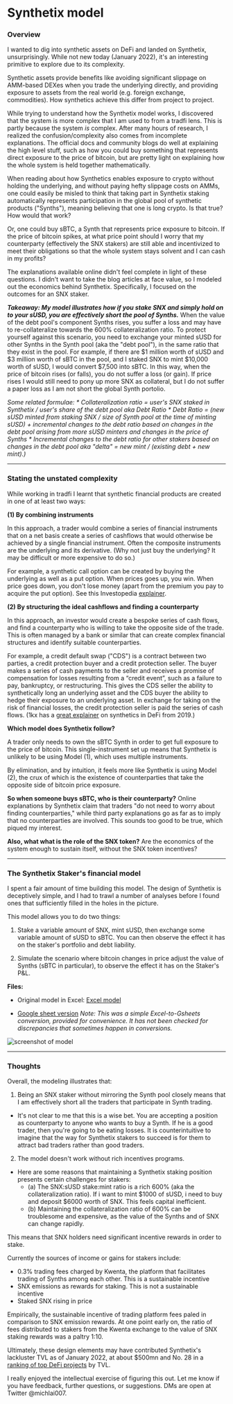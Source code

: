 # Synthetix model

### Overview

I wanted to dig into synthetic assets on DeFi and landed on Synthetix, unsurprisingly. While not new today (January 2022), it's an interesting primitive to explore due to its complexity. 

Synthetic assets provide benefits like avoiding significant slippage on AMM-based DEXes when you trade the underlying directly, and providing exposure to assets from the real world (e.g. foreign exchange, commodities). How synthetics achieve this differ from project to project.

While trying to understand how the Synthetix model works, I discovered that the system is more complex that I am used to from a tradfi lens. This is partly because the system _is_ complex. After many hours of research, I realized the confusion/complexity also comes from incomplete explanations. The official docs and community blogs do well at explaining the high level stuff, such as how you could buy something that represents direct exposure to the price of bitcoin, but are pretty light on explaining how the whole system is held together mathematically.

When reading about how Synthetics enables exposure to crypto without holding the underlying, and without paying hefty slippage costs on AMMs, one could easily be misled to think that taking part in Synthetix staking automatically represents participation in the global pool of synthetic products ("Synths"), meaning believing that one is long crypto. Is that true? How would that work?

Or, one could buy sBTC, a Synth that represents price exposure to bitcoin. If the price of bitcoin spikes, at what price point should I worry that my counterparty (effectively the SNX stakers) are still able and incentivized to meet their obligations so that the whole system stays solvent and I can cash in my profits?

The explanations available online didn't feel complete in light of these questions. I didn't want to take the blog articles at face value, so I modeled out the economics behind Synthetix. Specifically, I focused on the outcomes for an SNX staker.

***Takeaway: My model illustrates how if you stake SNX and simply hold on to your sUSD, you are effectively short the pool of Synths.*** When the value of the debt pool's component Synths rises, you suffer a loss and may have to re-collateralize towards the 600% collateralization ratio. To protect yourself against this scenario, you need to exchange your minted sUSD for other Synths in the Synth pool (aka the "debt pool"), in the same ratio that they exist in the pool. For example, if there are $1 million worth of sUSD and $3 million worth of sBTC in the pool, and I staked SNX to mint $10,000 worth of sUSD, I would convert $7,500 into sBTC. In this way, when the price of bitcoin rises (or falls), you do not suffer a loss (or gain). If price rises I would still need to pony up more SNX as collateral, but I do not suffer a paper loss as I am not short the global Synth portolio.

_Some related formulae:_
_* Collateralization ratio = user's SNX staked in Synthetix / user's share of the debt pool aka Debt Ratio_
_* Debt Ratio = (new sUSD minted from staking SNX / size of Synth pool at the time of minting sUSD) + incremental changes to the debt ratio based on changes in the debt pool arising from more sUSD minters and changes in the price of Synths_
_* Incremental changes to the debt ratio for other stakers based on changes in the debt pool aka "delta" = new mint / (existing debt + new mint).)_

____

### Stating the unstated complexity

While working in tradfi I learnt that synthetic financial products are created in one of at least two ways:

**(1) By combining instruments**

In this approach, a trader would combine a series of financial instruments that on a net basis create a series of cashflows that would otherwise be achieved by a single financial instrument. Often the composite instruments are the underlying and its derivative. (Why not just buy the underlying? It may be difficult or more expensive to do so.)

For example, a synthetic call option can be created by buying the underlying as well as a put option. When prices goes up, you win. When price goes down, you don't lose money (apart from the premium you pay to acquire the put option). See this Investopedia [explainer](https://www.investopedia.com/articles/optioninvestor/08/synthetic-options.asp).

**(2) By structuring the ideal cashflows and finding a counterparty**

In this approach, an investor would create a bespoke series of cash flows, and find a counterparty who is willing to take the opposite side of the trade. This is often managed by a bank or similar that can create  complex financial structures and identify suitable counterparties.

For example, a credit default swap ("CDS") is a contract between two parties, a credit protection buyer and a credit protection seller. The buyer makes a series of cash payments to the seller and receives a promise of compensation for losses resulting from a “credit event”, such as a failure to pay, bankruptcy, or restructuring. This gives the CDS seller the ability to synthetically long an underlying asset and the CDS buyer the ability to hedge their exposure to an underlying asset. In exchange for taking on the risk of financial losses, the credit protection seller is paid the series of cash flows. (1kx has a [great explainer](https://medium.com/bollinger-investment-group/synthetic-assets-in-defi-use-cases-opportunities-19b11f57a776) on synthetics in DeFi from 2019.)

**Which model does Synthetix follow?**

A trader only needs to own the sBTC Synth in order to get full exposure to the price of bitcoin. This single-instrument set up means that Synthetix is unlikely to be using Model (1), which uses multiple instruments.

By elimination, and by intuition, it feels more like Synthetix is using Model (2), the crux of which is the existence of counterparties that take the opposite side of bitcoin price exposure.

**So when someone buys sBTC, who is their counterparty?** Online explanations by Synthetix claim that traders "do not need to worry about finding counterparties," while third party explanations go as far as to imply that no counterparties are involved. This sounds too good to be true, which piqued my interest.

**Also, what what is the role of the SNX token?**
Are the economics of the system enough to sustain itself, without the SNX token incentives? 

____

### The Synthetix Staker's financial model

I spent a fair amount of time building this model. The design of Synthetix is deceptively simple, and I had to trawl a number of analyses before I found ones that sufficiently filled in the holes in the picture.

This model allows you to do two things:

1) Stake a variable amount of SNX, mint sUSD, then exchange some variable amount of sUSD to sBTC. You can then observe the effect it has on the staker's portfolio and debt liability.

2) Simulate the scenario where bitcoin changes in price adjust the value of Synths (sBTC in particular), to observe the effect it has on the Staker's P&L.

**Files:**

* Original model in Excel: [Excel model](2022-01-28_-_Synthetix_model.xlsx)

* [Google sheet version](https://docs.google.com/spreadsheets/d/1dSg_0sV7kBgdR911jB5-W6vDlghKe1MPSNO6Avm26ZI/)
_Note: This was a simple Excel-to-Gsheets conversion, provided for convenience. It has not been checked for discrepancies that sometimes happen in conversions._

![screenshot of model](/../main/Ignore/2022-01_synthetix.png)

____

### Thoughts

Overall, the modeling illustrates that:

1) Being an SNX staker without mirroring the Synth pool closely means that I am effectively short all the traders that participate in Synth trading.

- It's not clear to me that this is a wise bet. You are accepting a position as counterparty to anyone who wants to buy a Synth. If he is a good trader, then you're going to be eating losses. It is counterintuitive to imagine that the way for Synthetix stakers to succeed is for them to attract bad traders rather than good traders.

2) The model doesn't work without rich incentives programs.

- Here are some reasons that maintaining a Synthetix staking position presents certain challenges for stakers:
  - (a) The SNX:sUSD stake:mint ratio is a rich 600% (aka the collateralization ratio). If i want to mint $1000 of sUSD, i need to buy and deposit $6000 worth of SNX. This feels capital inefficient.
  - (b) Maintaining the collateralization ratio of 600% can be troublesome and expensive, as the value of the Synths and of SNX can change rapidly. 

This means that SNX holders need significant incentive rewards in order to stake.

Currently the sources of income or gains for stakers include:
* 0.3% trading fees charged by Kwenta, the platform that facilitates trading of Synths among each other. This is a sustainable incentive
* SNX emissions as rewards for staking. This is not a sustainable incentive
* Staked SNX rising in price

Empirically, the sustainable incentive of trading platform fees paled in comparison to SNX emission rewards. At one point early on, the ratio of fees distributed to stakers from the Kwenta exchange to the value of SNX staking rewards was a paltry 1:10.


Ultimately, these design elements may have contributed Synthetix's lackluster TVL as of January 2022, at about $500mn and No. 28 in a [ranking of top DeFi projects](https://www.defipulse.com/) by TVL.

I really enjoyed the intellectual exercise of figuring this out. Let me know if you have feedback, further questions, or suggestions. DMs are open at Twitter @michlai007.
